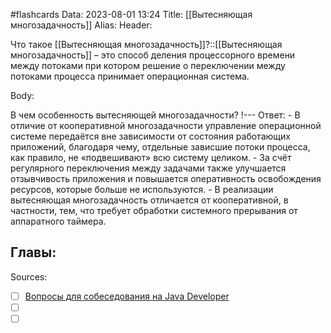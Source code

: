 #flashcards
Data: 2023-08-01 13:24
Title: [[Вытесняющая многозадачность]]
Alias:
Header:

Что такое [[Вытесняющая многозадачность]]?::[[Вытесняющая многозадачность]] – это способ деления процессорного времени между потоками при котором решение о переключении между потоками процесса принимает операционная система.
<!--SR:!2023-10-28,10,350-->


Body:

В чем особенность вытесняющей многозадачности?
!---
Ответ:
	- В отличие от кооперативной многозадачности управление операционной системе передаётся вне зависимости от состояния работающих приложений, благодаря чему, отдельные зависшие потоки процесса, как правило, не «подвешивают» всю систему целиком. 
	- За счёт регулярного переключения между задачами также улучшается отзывчивость приложения и повышается оперативность освобождения ресурсов, которые больше не используются.
	- В реализации вытесняющая многозадачность отличается от кооперативной, в частности, тем, что требует обработки системного прерывания от аппаратного таймера.
<!--SR:!2023-11-03,10,230-->




Главы:
-


Sources:
- [ ] [Вопросы для собеседования на Java Developer](https://github.com/enhorse/java-interview/blob/master/README.md#%D0%9E%D0%9E%D0%9F)
- [ ] []()
- [ ] []()
